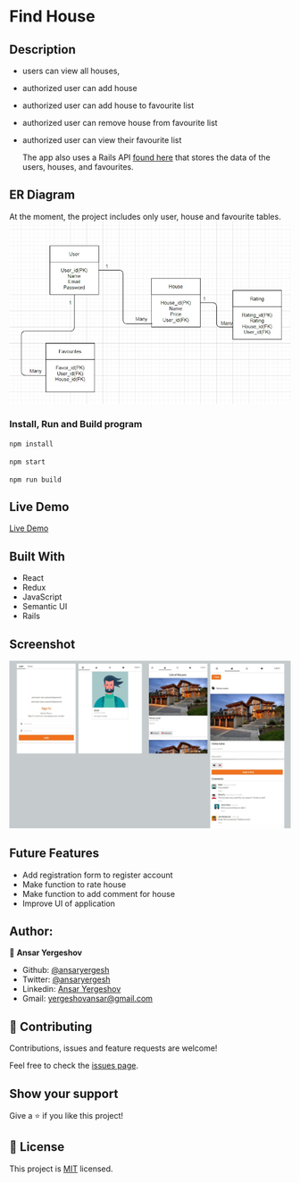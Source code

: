 # Find House

## Description

- users can view all houses,
- authorized user can add house
- authorized user can add house to favourite list
- authorized user can remove house from favourite list
- authorized user can view their favourite list

  The app also uses a Rails API [found here](https://github.com/ansaryergesh/find_house_backend) that stores the data of the users, houses, and favourites.

## ER Diagram

At the moment, the project includes only user, house and favourite tables.
![alt text](diagram.jpg)

### Install, Run and Build program

```
npm install

npm start

npm run build

```

## Live Demo

[Live Demo](https://reactcapstone.ansaryergesh.com)

## Built With

- React
- Redux
- JavaScript
- Semantic UI
- Rails

## Screenshot

![alt text](screens.jpg)

## Future Features

- Add registration form to register account
- Make function to rate house
- Make function to add comment for house
- Improve UI of application

## Author:

👤 **Ansar Yergeshov**

- Github: [@ansaryergesh](https://github.com/ansaryergesh)
- Twitter: [@ansaryergesh](https://twitter.com/ansaryergesh)
- Linkedin: [Ansar Yergeshov](https://www.linkedin.com/in/ansaryergesh/)
- Gmail: yergeshovansar@gmail.com

## 🤝 Contributing

Contributions, issues and feature requests are welcome!

Feel free to check the [issues page](issues/).

## Show your support

Give a ⭐️ if you like this project!

## 📝 License

This project is [MIT](lic.url) licensed.
